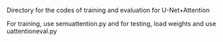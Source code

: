 Directory for the codes of training and evaluation for U-Net+Attention

For training, use semuattention.py and for testing, load weights and use uattentioneval.py
